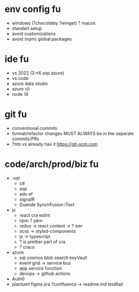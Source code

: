 # env config fu
* windows (?chocolatey ?winget) ? macos
* standart setup
* avoid customizations
* avoid (npm) global packages

# ide fu
* vs 2022 (3->6 asp azure) 
* vs code
* azure data studio
* azure cli
* node 14

# git fu
* conventional commits
* format/refactor changes MUST ALWAYS be in the separate commits/PRs
* ?mb vs already has it https://git-scm.com

# code/arch/prod/biz fu
* .net
  * c#
  * asp
  * ado ef
  * signalR
  * Duende SynchFusion iText
* js
  * react cra eslint
  * npm ? yarn
  * redux -> react context -> ? swr
  * scss -> styled-components
  * js -> typescript
  * ? is prettier part of cra
  * ? craco
* azure
  * sql cosmos blob search keyVault
  * event grid -> service bus
  * app service function
  * devops -> github actions
* Auth0
* plantuml figma jira ?confluence -> readme.md testRail
